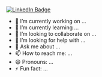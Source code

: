 ### 

<!--
**katezach/katezach** is a ✨ _special_ ✨ repository because its `README.md` (this file) appears on your GitHub profile.

Here are some ideas to get you started:-->
<div id="badges">
  <a href="https://www.linkedin.com/in/katezach31/">
    <img src="https://img.shields.io/badge/LinkedIn-blue?style=for-the-badge&logo=linkedin&logoColor=white" alt="LinkedIn Badge"/>
  </a>
</div>


- 🔭 I’m currently working on ...
- 🌱 I’m currently learning ...
- 👯 I’m looking to collaborate on ...
- 🤔 I’m looking for help with ...
- 💬 Ask me about ...
- 📫 How to reach me: ...
- 😄 Pronouns: ...
- ⚡ Fun fact: ...
